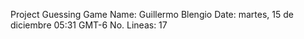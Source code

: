 Project Guessing Game
Name: Guillermo Blengio Date: martes, 15 de diciembre 05:31 GMT-6
No. Lineas: 17
